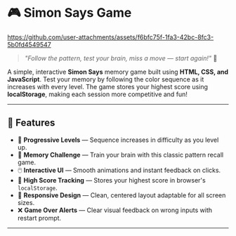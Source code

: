 # 🎮 Simon Says Game

https://github.com/user-attachments/assets/f6bfc75f-1fa3-42bc-8fc3-5b0fd4549547

> *"Follow the pattern, test your brain, miss a move — start again!"* 🧠

A simple, interactive **Simon Says** memory game built using **HTML, CSS, and JavaScript**. Test your memory by following the color sequence as it increases with every level. The game stores your highest score using **localStorage**, making each session more competitive and fun!

---

## 🌟 Features

- 🎯 **Progressive Levels** — Sequence increases in difficulty as you level up.
- 🧠 **Memory Challenge** — Train your brain with this classic pattern recall game.
- 🖱️ **Interactive UI** — Smooth animations and instant feedback on clicks.
- 💾 **High Score Tracking** — Stores your highest score in browser's `localStorage`.
- 🎨 **Responsive Design** — Clean, centered layout adaptable for all screen sizes.
- ❌ **Game Over Alerts** — Clear visual feedback on wrong inputs with restart prompt.

---
